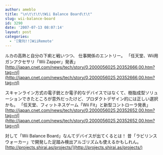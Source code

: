 ```yaml
---
author: ameblo
title: "\n\t\t\t\tWii Balance Board\t\t"
slug: wii-balance-board
id: 3290
date: '2007-07-13 08:07:14'
layout: post
categories:
  - '[発刊!!]WiiRemote'
---
```


ルカの高熱と自分の下痢と戦いつつ、 仕事関係のエントリー。 「任天堂、Wii用ガンアクセサリ「Wii Zapper」発表」 [http://japan.cnet.com/news/tech/story/0,2000056025,20352666,00.htm?tag=nl](http://japan.cnet.com/news/tech/story/0,2000056025,20352666,00.htm?tag=nl)

スキャンライン方式の電子銃とか電子的なデバイスではなくて、樹脂成型ソリューションできたところが意外だったけど、プロダクトデザイン的には正しい選択かも。 「任天堂、フィットネスゲーム「Wii Fit」と新型コントローラ発表」 [http://japan.cnet.com/news/tech/story/0,2000056025,20352652,00.htm?tag=nl](http://japan.cnet.com/news/tech/story/0,2000056025,20352652,00.htm?tag=nl)

対して「Wii Balance Board」なんてデバイスが出てくるとは！ 昔「ラビリンスウォーカー」で開発した足踏み検出アルゴリズムも使えるかもしれん。 [http://projects.shirai.as/projects/](http://projects.shirai.as/projects/)